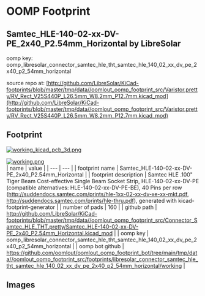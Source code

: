 # OOMP Footprint  
## Samtec_HLE-140-02-xx-DV-PE_2x40_P2.54mm_Horizontal  by LibreSolar  
  
oomp key: oomp_libresolar_connector_samtec_hle_tht_samtec_hle_140_02_xx_dv_pe_2x40_p2_54mm_horizontal  
  
source repo at: [http://github.com/LibreSolar/KiCad-footprints/blob/master/tmp/data//oomlout_oomp_footprint_src/Varistor.pretty/RV_Rect_V25S440P_L26.5mm_W8.2mm_P12.7mm.kicad_mod](http://github.com/LibreSolar/KiCad-footprints/blob/master/tmp/data//oomlout_oomp_footprint_src/Varistor.pretty/RV_Rect_V25S440P_L26.5mm_W8.2mm_P12.7mm.kicad_mod)  
## Footprint  
  
[![working_kicad_pcb_3d.png](working_kicad_pcb_3d_600.png)](working_kicad_pcb_3d.png)  
  
[![working.png](working_600.png)](working.png)  
| name | value | 
| --- | --- | 
| footprint name | Samtec_HLE-140-02-xx-DV-PE_2x40_P2.54mm_Horizontal | 
| footprint description | Samtec HLE .100" Tiger Beam Cost-effective Single Beam Socket Strip, HLE-140-02-xx-DV-PE (compatible alternatives: HLE-140-02-xx-DV-PE-BE), 40 Pins per row (http://suddendocs.samtec.com/prints/hle-1xx-02-xx-dv-xe-xx-mkt.pdf, http://suddendocs.samtec.com/prints/hle-thru.pdf), generated with kicad-footprint-generator | 
| number of pads | 160 | 
| github path | http://github.com/LibreSolar/KiCad-footprints/blob/master/tmp/data//oomlout_oomp_footprint_src/Connector_Samtec_HLE_THT.pretty/Samtec_HLE-140-02-xx-DV-PE_2x40_P2.54mm_Horizontal.kicad_mod | 
| oomp key | oomp_libresolar_connector_samtec_hle_tht_samtec_hle_140_02_xx_dv_pe_2x40_p2_54mm_horizontal | 
| oomp bot github | https://github.com/oomlout/oomlout_oomp_footprint_bot/tree/main/tmp/data//oomlout_oomp_footprint_src/footprints/libresolar_connector_samtec_hle_tht_samtec_hle_140_02_xx_dv_pe_2x40_p2_54mm_horizontal/working | 
## Images  
